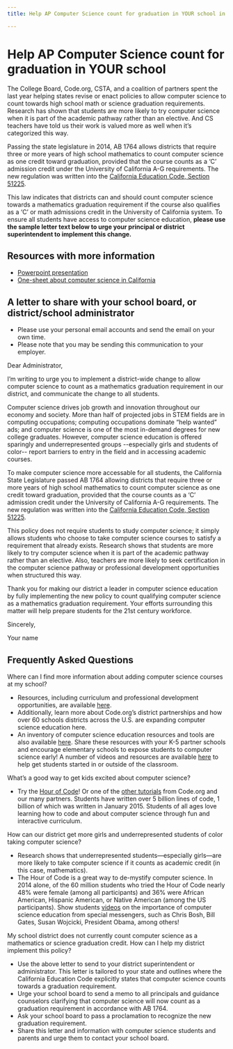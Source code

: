 ```yaml
---
title: Help AP Computer Science count for graduation in YOUR school in California

---
```


# Help AP Computer Science count for graduation in YOUR school

The College Board, Code.org, CSTA, and a coalition of partners spent the last year helping states revise or enact policies to allow computer science to count towards high school math or science graduation requirements. Research has shown that students are more likely to try computer science when it is part of the academic pathway rather than an elective. And CS teachers have told us their work is valued more as well when it’s categorized this way. 

Passing the state legislature in 2014, AB 1764 allows districts that require three or more years of high school mathematics to count computer science as one credit toward graduation, provided that the course counts as a ‘C’ admission credit under the University of California A-G requirements. The new regulation was written into the <a href="http://www.leginfo.ca.gov/cgi-bin/displaycode?section=edc&group=51001-52000&file=51220-51229" target="_blank">California Education Code, Section 51225</a>. 

This law indicates that districts can and should count computer science towards a mathematics graduation requirement if the course also qualifies as a ‘C’ or math admissions credit in the University of California system. To ensure all students have access to computer science education, **please use the sample letter text below to urge your principal or district superintendent to implement this change.**


## Resources with more information
* [Powerpoint presentation](/files/computer_science_advocacy.pptx)
* [One-sheet about computer science in California ](/files/states/CA.pdf)



## A letter to share with your school board, or district/school administrator

* Please use your personal email accounts and send the email on your own time.
* Please note that you may be sending this communication to your employer.

Dear Administrator, 

I’m writing to urge you to implement a district-wide change to allow computer science to count as a mathematics graduation requirement in our district, and communicate the change to all students. 

Computer science drives job growth and innovation throughout our economy and society. More than half of projected jobs in STEM fields are in computing occupations; computing occupations dominate “help wanted” ads; and computer science is one of the most in-demand degrees for new college graduates. However, computer science education is offered sparingly and underrepresented groups --especially girls and students of color-- report barriers to entry in the field and in accessing academic courses.   

To make computer science more accessable for all students, the California State Legislature passed AB 1764 allowing districts that require three or more years of high school mathematics to count computer science as one credit toward graduation, provided that the course counts as a ‘C’ admission credit under the University of California A-G requirements. The new regulation was written into the <a href="http://www.leginfo.ca.gov/cgi-bin/displaycode?section=edc&group=51001-52000&file=51220-51229" target="_blank">California Education Code, Section 51225</a>. 

This policy does not require students to study computer science; it simply allows students who choose to take computer science courses to satisfy a requirement that already exists. Research shows that students are more likely to try computer science when it is part of the academic pathway rather than an elective. Also, teachers are more likely to seek certification in the computer science pathway or professional development opportunities when structured this way. 

Thank you for making our district a leader in computer science education by fully implementing the new policy to count qualifying computer science as a mathematics graduation requirement. Your efforts surrounding this matter will help prepare students for the 21st century workforce.  

Sincerely, 

Your name



## Frequently Asked Questions

Where can I find more information about adding computer science courses at my school? 

+ Resources, including curriculum and professional development opportunities, are available [here](/educate/districts). 
+ Additionally, learn more about Code.org’s district partnerships and how over 60 schools districts across the U.S. are expanding computer science education here. 
+ An inventory of computer science education resources and tools are also available [here](/educate/3rdparty). 
Share these resources with your K-5 partner schools and encourage elementary schools to expose students to computer science early! A number of videos and resources are available [here](/educate/inspire) to help get students started in or outside of the classroom.

What’s a good way to get kids excited about computer science?

+ Try the [Hour of Code](http://hourofcode.com)! Or one of the [other tutorials](/learn/beyond) from Code.org and our many partners. Students have written over 5 billion lines of code, 1 billion of which was written in January 2015. Students of all ages love learning how to code and about computer science through fun and interactive curriculum.

How can our district get more girls and underrepresented students of color taking computer science?

+ Research shows that underrepresented students—especially girls—are more likely to take computer science if it counts as academic credit (in this case, mathematics).
+ The Hour of Code is a great way to de-mystify computer science. In 2014 alone, of the 60 million students who tried the Hour of Code nearly 48% were female (among all participants) and 36% were African American, Hispanic American, or Native American (among the US participants). 
Show students [videos](http://hourofcode.com/us/resources#videos) on the importance of computer science education from special messengers, such as Chris Bosh, Bill Gates, Susan Wojcicki, President Obama, among others! 

My school district does not currently count computer science as a mathematics or science graduation credit. How can I help my district implement this policy?

+ Use the above letter to send to your district superintendent or administrator. This letter is tailored to your state and outlines where the California Education Code explicitly states that computer science counts towards a graduation requirement.  
+ Urge your school board to send a memo to all principals and guidance counselors clarifying that computer science will now count as a graduation requirement in accordance with AB 1764. 
+ Ask your school board to pass a proclamation to recognize the new graduation requirement. 
+ Share this letter and information with computer science students and parents and urge them to contact your school board.  